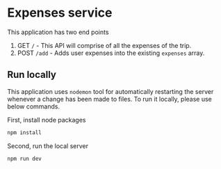 # Expenses service

This application has two end points

1. GET `/` - This API will comprise of all the expenses of the trip.
2. POST `/add` - Adds user expenses into the existing `expenses` array.

## Run locally

This application uses `nodemon` tool for automatically restarting the server whenever a change has been made to files. To run it locally, please use below commands.

First, install node packages

```sh
npm install
```

Second, run the local server

```sh
npm run dev
```
